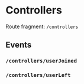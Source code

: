 # Controllers

Route fragment: `/controllers`

## Events

### `/controllers/userJoined`
### `/controllers/userLeft`
